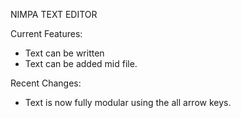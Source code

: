 NIMPA TEXT EDITOR 

Current Features:
- Text can be written
- Text can be added mid file.



Recent Changes:
- Text is now fully modular using the all arrow keys.


